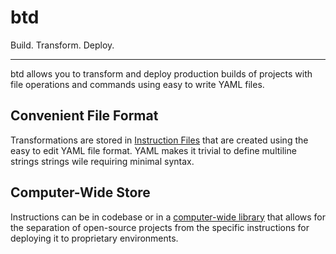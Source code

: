 # btd

<div style={{fontSize: '1.75rem'}}>Build. Transform. Deploy.</div>

---

btd allows you to transform and deploy production builds of projects with file operations and commands using easy to write YAML files.

## Convenient File Format

Transformations are stored in [Instruction Files](file-format) that are created using the easy to edit YAML file format. YAML makes it trivial to define multiline strings strings wile requiring minimal syntax.

## Computer-Wide Store

Instructions can be in codebase or in a [computer-wide library](the-library) that allows for the separation of open-source projects from the specific instructions for deploying it to proprietary environments.
